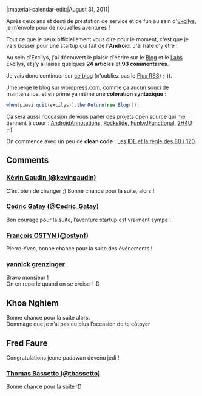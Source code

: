 |:material-calendar-edit:|August 31, 2011|


Après deux ans et demi de prestation de service et de fun au sein d'[Excilys](http://www.excilys.com/), je m’envole pour de nouvelles aventures !


Tout ce que je peux officiellement vous dire pour le moment, c'est que je vais bosser pour une startup qui fait de l'**Android**. J'ai hâte d'y être !

Au sein d'Excilys, j'ai découvert le plaisir d'écrire sur le [Blog](http://blog.excilys.com/author/pyricau/) et le [Labs](http://labs.excilys.com/author/pyricauexcilys-com/) Excilys, et j'y ai laissé quelques **24 articles** et **93 commentaires**.

Je vais donc continuer sur [ce blog](http://blog.piwai.info) (n'oubliez pas le <a href="http://feeds.feedburner.com/Piwai">Flux RSS</a>) ;-)).

J'héberge le blog sur [wordpress.com](http://wordpress.com), comme ça aucun souci de maintenance, et en prime ya même une **coloration syntaxique** :

```java
when(piwai.quit(excilys)).thenReturn(new Blog());
```

Ça sera aussi l'occasion de vous parler des projets open source qui me tiennent à cœur : [AndroidAnnotations](http://code.google.com/p/androidannotations/), [Rockslide](https://github.com/pyricau/rockslide), [FunkyJFunctional](https://github.com/pyricau/FunkyJFunctional), [2H4U](https://github.com/pyricau/toohardforyou) ;-)

On commence avec un peu de **clean code** : [Les IDE et la règle des 80 / 120](/2011/08/31/les-ide-et-la-regle-des-80-120/).

## Comments

### [Kévin Gaudin (@kevingaudin)](http://twitter.com/kevingaudin)  
C’est bien de changer ;) Bonne chance pour la suite, alors !

### [Cedric Gatay (@Cedric_Gatay)](http://twitter.com/Cedric_Gatay)  
Bon courage pour la suite, l’aventure startup est vraiment sympa !

### [François OSTYN (@ostynf)](http://twitter.com/ostynf)  
Pierre-Yves, bonne chance pour la suite des événements !

### [yannick grenzinger](http://about.me/yannick.grenzinger)  
Bravo monsieur !  
On en reparle quand on se croise !  :D

## Khoa Nghiem  
Bonne chance pour la suite alors.  
Dommage que je n’ai pas eu plus l’occasion de te côtoyer

## Fred Faure  
Congratulations jeune padawan devenu jedi !

### [Thomas Bassetto (@tbassetto)](http://twitter.com/tbassetto)  
Bonne chance pour la suite :D